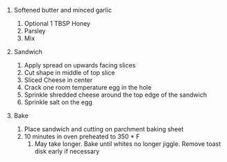 
1. Softened butter and minced garlic
	1. Optional 1 TBSP Honey
	2. Parsley
	3. Mix
2. Sandwich
	1. Apply spread on upwards facing slices
	2. Cut shape in middle of top slice
	3. Sliced Cheese in center
	4. Crack one room temperature egg in the hole
	5. Sprinkle shredded cheese around the top edge of the sandwich
	6. Sprinkle salt on the egg
	
4. Bake
	1. Place sandwich and cutting on parchment baking sheet
	2. 10 minutes in oven preheated to 350 * F
		1. May take longer. Bake until whites no longer jiggle. Remove toast disk early if necessary